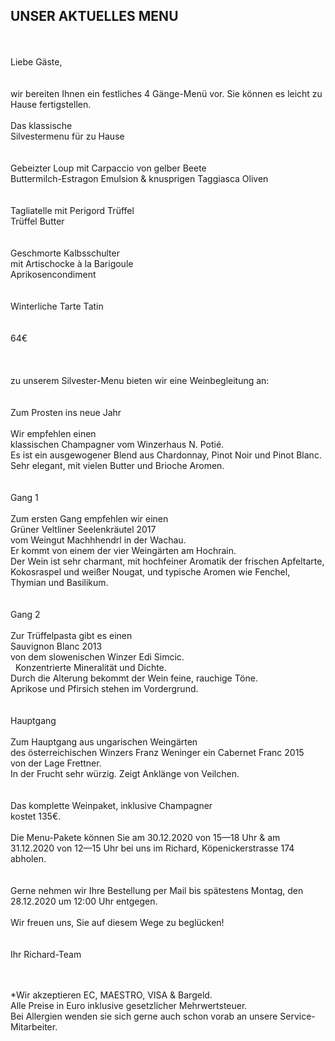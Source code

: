 ## UNSER AKTUELLES MENU  
<br>
<br>
Liebe Gäste,<br>
<br>
<br>
wir bereiten Ihnen ein festliches 4 Gänge-Menü vor.
Sie können es leicht zu Hause fertigstellen. 
<br>
<br>
Das klassische<br>
Silvestermenu für zu Hause<br>
<br>
<br>
Gebeizter Loup mit Carpaccio von gelber Beete<br>
Buttermilch-Estragon Emulsion & knusprigen Taggiasca Oliven<br>
<br>
<br>
Tagliatelle mit Perigord Trüffel<br>
Trüffel Butter <br>
<br>
<br>
Geschmorte Kalbsschulter<br>
mit Artischocke à la Barigoule<br>
Aprikosencondiment<br>
<br>
<br>
Winterliche Tarte Tatin<br>
<br>
<br>
64€ <br>
<br>
<br>
 <br>
 zu unserem Silvester-Menu bieten wir eine Weinbegleitung an:<br>
<br>
<br>
Zum Prosten ins neue Jahr<br>
<br>
Wir empfehlen einen<br>
klassischen Champagner vom Winzerhaus N. Potié.<br>
Es ist ein ausgewogener Blend aus Chardonnay, Pinot Noir und Pinot Blanc.<br>
Sehr elegant, mit vielen Butter und Brioche Aromen.<br>
<br>
<br>
Gang 1<br>
<br>
Zum ersten Gang empfehlen wir einen<br>
Grüner Veltliner Seelenkräutel 2017<br>
vom Weingut Machhhendrl in der Wachau.<br>
Er kommt von einem der vier Weingärten am Hochrain. <br>
Der Wein ist sehr charmant, mit hochfeiner Aromatik der frischen Apfeltarte, Kokosraspel und weißer Nougat, und typische Aromen wie Fenchel, Thymian und Basilikum. <br>
<br>
<br>
Gang 2<br>
<br>
Zur Trüffelpasta gibt es einen<br>
Sauvignon Blanc 2013<br>
von dem slowenischen Winzer Edi Simcic.<br> 
Konzentrierte Mineralität und Dichte.<br>
Durch die Alterung bekommt der Wein feine, rauchige Töne.<br>
Aprikose und Pfirsich stehen im Vordergrund. <br>
<br>
<br>
Hauptgang<br>
<br>
Zum Hauptgang aus ungarischen Weingärten<br>
des österreichischen Winzers Franz Weninger ein Cabernet Franc 2015<br>
von der Lage Frettner.  <br>
In der Frucht sehr würzig. Zeigt Anklänge von Veilchen. <br>
<br>
<br>
Das komplette Weinpaket, inklusive Champagner<br>
kostet 135€.<br>

 <br>
 Die Menu-Pakete können Sie am 30.12.2020 von 15—18 Uhr & am 31.12.2020 von 12—15 Uhr bei uns im Richard, Köpenickerstrasse 174 abholen. <br>
 <br>
  <br>
Gerne nehmen wir  Ihre Bestellung per Mail bis spätestens Montag, den 28.12.2020 um 12:00 Uhr entgegen.
 <br>
  <br>
Wir freuen uns,  Sie auf diesem Wege zu beglücken! <br>
 <br>
  <br>
Ihr Richard-Team


<br>
<br>
<br>


*Wir akzeptieren EC, MAESTRO, VISA & Bargeld.<br>
Alle Preise in Euro inklusive gesetzlicher Mehrwertsteuer.<br>
Bei Allergien wenden sie sich gerne auch schon vorab an unsere Service-Mitarbeiter.<br>
